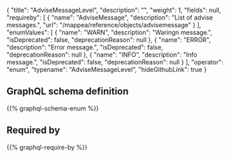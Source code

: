 {
  "title": "AdviseMessageLevel",
  "description": "",
  "weight": 1,
  "fields": null,
  "requireby": [
    {
      "name": "AdviseMessage",
      "description": "List of advise messages.",
      "url": "/mappea/reference/objects/advisemessage"
    }
  ],
  "enumValues": [
    {
      "name": "WARN",
      "description": "Waringn message.",
      "isDeprecated": false,
      "deprecationReason": null
    },
    {
      "name": "ERROR",
      "description": "Error message.",
      "isDeprecated": false,
      "deprecationReason": null
    },
    {
      "name": "INFO",
      "description": "Info message.",
      "isDeprecated": false,
      "deprecationReason": null
    }
  ],
  "operator": "enum",
  "typename": "AdviseMessageLevel",
  "hideGithubLink": true
}
## GraphQL schema definition

{{% graphql-schema-enum %}}

## Required by

{{% graphql-require-by %}}
